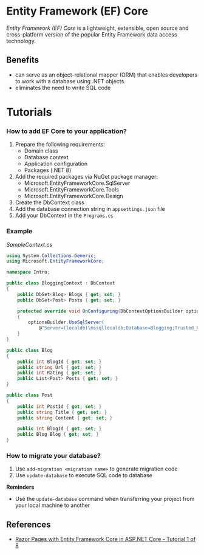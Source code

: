 # Entity Framework (EF) Core
_Entity Framework (EF) Core_ is a lightweight, extensible, open source and cross-platform version of the popular Entity Framework data access technology.

## Benefits
- can serve as an object-relational mapper (ORM) that enables developers to work with a database using .NET objects.
- eliminates the need to write SQL code

# Tutorials

### How to add EF Core to your application?
1. Prepare the following requirements:
    - Domain class
    - Database context
    - Application configuration
    - Packages (.NET 8)
2. Add the required packages via NuGet package manager:
    - Microsoft.EntityFrameworkCore.SqlServer
    - Microsoft.EntityFrameworkCore.Tools
    - Microsoft.EntityFrameworkCore.Design
3. Create the DbContext class
4. Add the database connection string in `appsettings.json` file
5. Add your DbContext in the `Programs.cs`

### Example

_SampleContext.cs_
```C#
using System.Collections.Generic;
using Microsoft.EntityFrameworkCore;

namespace Intro;

public class BloggingContext : DbContext
{
    public DbSet<Blog> Blogs { get; set; }
    public DbSet<Post> Posts { get; set; }

    protected override void OnConfiguring(DbContextOptionsBuilder optionsBuilder)
    {
        optionsBuilder.UseSqlServer(
            @"Server=(localdb)\mssqllocaldb;Database=Blogging;Trusted_Connection=True;ConnectRetryCount=0");
    }
}

public class Blog
{
    public int BlogId { get; set; }
    public string Url { get; set; }
    public int Rating { get; set; }
    public List<Post> Posts { get; set; }
}

public class Post
{
    public int PostId { get; set; }
    public string Title { get; set; }
    public string Content { get; set; }

    public int BlogId { get; set; }
    public Blog Blog { get; set; }
}
```

### How to migrate your database?
1. Use `add-migration <migration name>` to generate migration code
2. Use `update-database` to execute SQL code to database

**Reminders**
- Use the `update-database` command when transferring your project from your local machine to another

## References
- [Razor Pages with Entity Framework Core in ASP.NET Core - Tutorial 1 of 8](https://learn.microsoft.com/en-us/aspnet/core/data/ef-rp/intro?view=aspnetcore-8.0&tabs=visual-studio-code)
